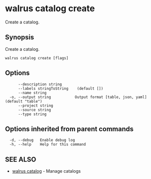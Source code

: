 # walrus catalog create

Create a catalog.

## Synopsis

Create a catalog.

```
walrus catalog create [flags]
```

## Options

```
      --description string      
      --labels stringToString    (default [])
      --name string             
  -o, --output string           Output format [table, json, yaml] (default "table")
      --project string          
      --source string           
      --type string             
```

## Options inherited from parent commands

```
  -d, --debug   Enable debug log
  -h, --help    Help for this command
```

## SEE ALSO

* [walrus catalog](walrus_catalog)	 - Manage catalogs


